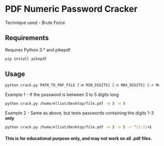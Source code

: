 # PDF Numeric Password Cracker
Technique used - Brute Force

## Requirements
Requires Python 3.* and pikepdf
```sh
pip install pikepdf
``` 
## Usage
```sh
python crack.py PATH_TO_PDF_FILE [-m MIN_DIGITS] [-n MAX_DIGITS] [-r MATCHING_REGEX]
``` 

Example 1 - If the password is between 3 to 5 digits long
```sh
python crack.py /home/elliot/Desktop/file.pdf -m 3 -n 5
```

Example 2 - Same as above, but tests passwords containing the digits 1-3 **only**
```sh
python crack.py /home/elliot/Desktop/file.pdf -m 3 -n 5 -r ^[1-3]+$
```
#### This is for educational purpose only, and may not work on all .pdf files.


